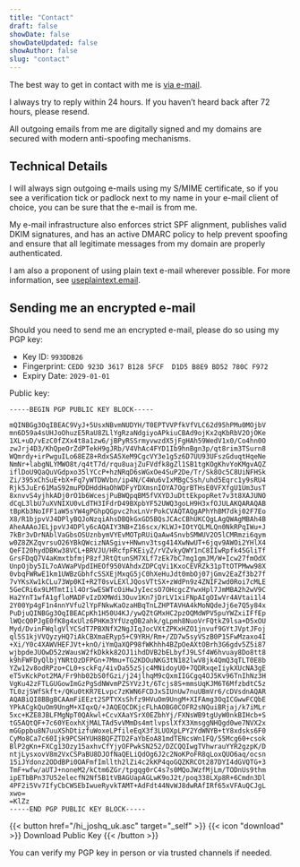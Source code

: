 ```yaml
---
title: "Contact"
draft: false
showDate: false
showDateUpdated: false
showAuthor: false
slug: "contact"
---
```


The best way to get in contact with me is [via e-mail](mailto:hi@joshq.uk).

I always try to reply within 24 hours. If you haven’t heard back after 72 hours, please resend.

All outgoing emails from me are digitally signed and my domains are secured with modern anti-spoofing mechanisms.

## Technical Details

I will always sign outgoing e-mails using my S/MIME certificate, so if you see a verification tick or padlock next to my name in your e-mail client of choice, you can be sure that the e-mail is from me.

My e-mail infrastructure also enforces strict SPF alignment, publishes valid DKIM signatures, and has an active DMARC policy to help prevent spoofing and ensure that all legitimate messages from my domain are properly authenticated.

I am also a proponent of using plain text e-mail wherever possible. For more information, see [useplaintext.email](https://useplaintext.email).

## Sending me an encrypted e-mail

Should you need to send me an encrypted e-mail, please do so using my PGP key:

* Key ID: `993DDB26`
* Fingerprint: `CEDD 923D 3617 B128 5FCF  D1D5 B8E9 BD52 780C F972`
* Expiry Date: `2029-01-01`

Public key:

```
-----BEGIN PGP PUBLIC KEY BLOCK-----

mQINBGg3OqIBEAC9VyJ+5UsxNBvmNUDYH/T0EPTVVPfkVfVLC62d95hPMu0MOjbV
mn6D59a4sUHJoOhuzE5RaU8ZLlYgRzaNdgiyoAPkiuCBAd9ojKx2qKbRbV2OjOKe
1XL+uD/vEzC0fZXx4t8a1zw6/jBPyRSSrmyvwzdX5jFgHAh59WedV1x0/Co4hn0O
zwJrj4D3/KhQpeOrZdPTekH9gJRb/V4VhAc4FYD1Ib9hnBgn3p/qt8rim3TSurn8
WQmrdy+irPwguILo68EZ8+RdxSA5XeM9CgcVY3e1g5z6D7UU93UFszGduqtHqeNe
NmNr+labgNLYMWO8t/q4tT7d/rqu8uajZuFVdfk8gZl1SB1tgKOgKhvYoKMgvAQZ
iflDoU9QaQuVGdpxo35lYCcP+hzNRqD6sWGxOe4SuP2De/Tr/Sk8Oc5C8UiNFHSk
Zi/395xChSuE+bX+Fq7yWTDWVbn/ip4N/C4Wu6vIxMBgCSsh/uhd5Eqrc1y9sRU4
Rjk5JuEr61MaS92muPDDHddHaOhWDFyYDXmsnIOYA7OgrBTHsE0VFXfgU1Um3usT
8xnvvS4yjhkADj0rO1b6WcesjPuBWQpqBM5fVXYDJuDttEkpopRet7v3t8XAJUNO
dCqL3lbU7uXVNIXU0vLdTH3IFdrD49BXpbYF52UWQ3goLH9H3xfOJULAKQARAQAB
tBpKb3NoIFF1aW5sYW4gPGhpQGpvc2hxLnVrPokCVAQTAQgAPhYhBM7dkj02F7Eo
X8/R1bjpvVJ4DPlyBQJoNzqiAhsDBQkGxGD5BQsJCAcCBhUKCQgLAgQWAgMBAh4B
AheAAAoJELjpvVJ4DPly6cAQAIY3NB+Z16scx/KLWJ+IOtYQLMLQn0NkRPqIWu+J
7kBr3vDrNAblVaGbsOSUznbymVYEvMOTpRUiQaAw4SnvbSMWUV2O5lCMRmzi6qym
w0Z8ZKZqvrsuO26YBkQWcizNASgiv+HNwnv3tsg414XwNwUT+6jqv9AWOi2YHlX4
QeFI20hydDBKw38VCL+BRVJU/HRcfpFKEiyZ/rVZvkyQWY1nC8IIwRpfk45GliTf
GrsFDqQ7V4aKmxtbfmjP8zfJRtQtunSM7XLf7zEk7bC7mg1gmJM/W+Icw27fmOdX
UnpOjby5IL7oAVWaPVpdIHEOf950VAhdxZDPCqVi1KxoCEVRZk31pTtOTPMww98X
0vbqFWRwE1km1UWBzGbhfcSSXEjMxqG5jC0hXeHuJdt0mbOj07jGmv2EaZf3b27f
7vYKsXw1kCLu73Wp0KI+R2T0svLEXlJQosVTtSX+zWdPn9z4ZNIF2wd0Roi7cMLE
5GeCRi6x9LMTmtIil4OrSwESWTcOiHwJyIecsO7OHcgcZYwxHpl7JmMBA2h2wV9C
Ha2YnT1wfA1gfloMADFvIzDXMWdi3Ouv1Kn7jDrLV1xiFNpAIgOIwVr4AVtai1l4
2Y00Yp4gF1n4nnYVfu2lYpFNkwKaOzaHBqTnLZHPTAVHA4kMoNQdeJj6e7Q5y84x
PuDjuQINBGg3OqIBEACpKh1H50U4KJ/ywQZtGMxHC2pzOQMdWPV5puYWZxiIFfEp
lWQcQ0PJgE0fK8g4xUlz6PHKm3YfUzqOB2ahk/gLpmh8NuoVrFQtkZ9lsa+D5xOU
Myd/DvinFWqlgVlYCSdT7PBXNfX2NgJIqJocVXtZPKxHZO1jnvuf9GYtJVptJFoj
ql5S1kjVVQyzyHQ7iAkCBXmaERyp5+C9YRH/Rm+/ZD7w5syVSzB0P1SFwMzaxo4I
+Xi/Y0c4XAWVHEFJVt+knO/iYmQaXQP98fWKhhh4BZpOeAXtOBrh3G6gdv5Z5i87
wjbpdeJUOwD52zWausW2fkDkkk82OJ1ihdDVB2bELbyfJ9LSf4W6hvuay8Do8tt8
k9hFWFDyQlbjYNRtOzDFPGn+7Mmu+TG2KDOuNKG3tN182lwV8jk4QmQ3qTLT0E8b
YZw12v8odRPzo+CL0+sckFq/4ivDa55zSjc4MNidoyU0+7QDRxqeIiykXUcNA3gE
eT5vKckPot2MA/Fr9hb02bS0fGzi/j24jlhqM9cQxmIIGCgq4OJ5Kv96TnIhNz3H
VgKu42zFTLGUGowImGzPgSdNWvmPZSYVzJt/6Tcjs8S+mmsUqKJM6T6MfzbdtC5z
TL0zjSWfSkft+/QKu0tKR7ELvpc7zKWN6FCDJxSIUnUw7nuUBmVr6/cDVsdnAQAR
AQABiQI8BBgBCAAmFiEEzt2SPTYXsShfz9HVuOm9UngM+XIFAmg3OqICGwwFCQbE
YPkACgkQuOm9UngM+XIqxQ/+JAQEQCDKjcFLhAOBG0COFR2sNQuiBRjaj/k7iMLr
5xc+KZE8JBLFMgNpT0QAkwl+CcvXAaYSrX0EZbhYj/FXNsWB9tgUyW0nkBIHcb+S
tG5AQtQF+7c60YEoxhXjMALTAd5vVMmDs4mtlvpslXfX3XmsggNHQgd0we7NVX2x
mGGppbu8N7uuXShDtizfuWoxeLPfileEqX3f3LUOXpLPY2YdWNYB+tY8xdsks6F0
CyMo8Ca7c60Ijk9PCSHYUH8BQFZTD2FaYbEoA81mdTENcsWn1FQ/55Mcg60+csok
BlP2gKn+FXCg13Ozy15axhvCfYjyOFPwkSN252/DZCQQIwgTVhwrauYYR2gzpK/D
ntjLysxovV8m2VxCSPaBU8DJOfNaQELiQdOg6J2c2NoKPoFR8qLoxQUO6aq/ocsn
15iJYdonz2ODdBPi0OAFmfImllth2lZi4c2kKP4qoGQZKRCOt287DYI4dGVQTG+3
TmF+wfw/aUTJ+noneM2/kCtm6ZGr/tpgqg0rC4s7s0MQoJWzfMjLm/TODnUs9thm
ipETbBPn37U52elecfN2Nf5B1tVBAGUapAGLwK9oJ2t/poq338LXp8R+6Cmdn3Dl
4PF2i5Vv7IfyCbCWSEbIwueRyvkTAMT+AdFdt44NvWJ8dwRAfIRf65xVFAuQCJgL
xwo=
=KlZz
-----END PGP PUBLIC KEY BLOCK-----
```


{{< button href="/hi_joshq_uk.asc" target="_self" >}}
{{< icon "download" >}} Download Public Key
{{< /button >}}

You can verify my PGP key in person or via trusted channels if needed.
